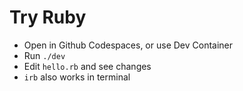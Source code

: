 # Try Ruby

- Open in Github Codespaces, or use Dev Container
- Run `./dev`
- Edit `hello.rb` and see changes
- `irb` also works in terminal
